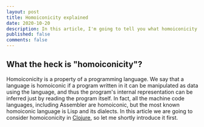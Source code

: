 ```yaml
---
layout: post
title: Homoiconicity explained
date: 2020-10-20
description: In this article, I'm going to tell you what homoiconicity is.
published: false
comments: false
---
```


## What the heck is "homoiconicity"?

Homoiconicity is a property of a programming language. We say that a language is homoiconic if a program written in it can be manipulated as data using the language, and thus the program's internal representation can be inferred just by reading the program itself. In fact, all the machine code languages, including Assembler are homoiconic, but the most known homoiconic language is Lisp and its dialects. In this article we are going to consider homoiconicity in [Clojure](https://clojure.org/), so let me shortly introduce it first.
